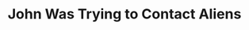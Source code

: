 ---
title: "John Was Trying to Contact Aliens"
year: 2020
rating: 4
stars: "★★★★"
rewatched: false
permalink: "john-was-trying-to-contact-aliens"
watched_on: 2020-08-23
---